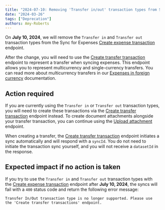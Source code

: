 ```yaml
---
title: "2024-07-10: Removing 'Transfer in/out' transaction types from Sync for Expenses"
date: "2024-03-26"
tags: ["Deprecation"]
authors: Amy-Roberts
---
```

On **July 10, 2024**, we will remove the `Transfer in` and `Transfer out` transaction types from the Sync for Expenses [Create expense transaction](/sync-for-expenses-api#/operations/create-expense-transaction) endpoint. 

<!--truncate-->

After the change, you will need to use the [Create transfer transaction](/sync-for-expenses-api#/operations/create-transfer-transaction) endpoint to represent a transfer when syncing expenses. This endpoint allows you to represent multicurrency and single-currency transfers. You can read more about multicurrency transfers in our [Expenses in foreign currency](https://docs.codat.io/expenses/fx-management#transfers) documentation.

## Action required

If you are currently using the `Transfer in` or `Transfer out` transaction types, you will need to create these transactions via the [Create transfer transaction](/sync-for-expenses-api#/operations/create-transfer-transaction) endpoint instead. To create document attachments alongside your transfer transaction, you can continue using the [Upload attachment](/sync-for-expenses-api#/operations/upload-expense-attachment) endpoint.

When creating a transfer, the [Create transfer transaction](https://docs.codat.io/sync-for-expenses-api#/operations/create-transfer-transaction) endpoint initiates a sync automatically and will respond with a `syncId`. You do not need to initiate the transaction sync yourself, and you will not receive a `datasetId` in the response.

## Expected impact if no action is taken

If you try to use the `Transfer in` and `Transfer out` transaction types with the [Create expense transaction](/sync-for-expenses-api#/operations/create-expense-transaction) endpoint after **July 10, 2024**, the syncs will fail with a `400` status code and return the following error message:

`Transfer In/Out transaction type is no longer supported. Please use the 'Create transfer transactions' endpoint.`
